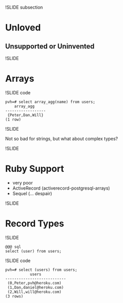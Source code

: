 !SLIDE subsection

# Unloved
## Unsupported or Uninvented

!SLIDE

# Arrays

!SLIDE code

    pvh=# select array_agg(name) from users;
        array_agg     
    ------------------
     {Peter,Dan,Will}
    (1 row)

!SLIDE

Not so bad for strings, but what about complex types?

!SLIDE

# Ruby Support
* very poor
* ActiveRecord (activerecord-postgresql-arrays)
* Sequel (... despair)

!SLIDE

# Record Types

!SLIDE

    @@@ sql
    select (user) from users;

!SLIDE code

    pvh=# select (users) from users;
               users           
    ---------------------------
     (0,Peter,pvh@heroku.com)
     (1,Dan,daniel@heroku.com)
     (2,Will,will@heroku.com)
    (3 rows)

